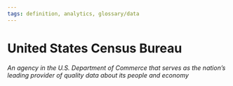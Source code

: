 ```yaml
---
tags: definition, analytics, glossary/data
---
```

#  United States Census Bureau
*An agency in the U.S. Department of Commerce that serves as the nation’s leading provider of quality data about its people and economy*